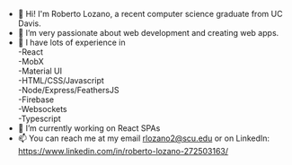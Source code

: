 - 👋 Hi! I'm Roberto Lozano, a recent computer science graduate from UC Davis.
- 👀 I’m very passionate about web development and creating web apps.
- 💪 I have lots of experience in  
  -React  
  -MobX  
  -Material UI  
  -HTML/CSS/Javascript  
  -Node/Express/FeathersJS  
  -Firebase  
  -Websockets  
  -Typescript  
- 🌱 I’m currently working on React SPAs
- 📫 You can reach me at my email rlozano2@scu.edu or on LinkedIn: https://www.linkedin.com/in/roberto-lozano-272503163/
